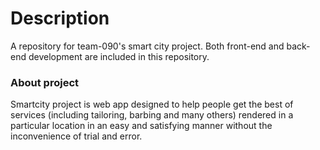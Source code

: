 # Description 
A repository for team-090's smart city project. Both front-end and back-end development are included in this repository. 

### About project
Smartcity project is web app designed to help people get the best of services (including tailoring, barbing and many others) rendered in a particular location in an easy and satisfying manner without the inconvenience of trial and error.
